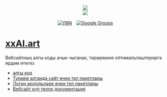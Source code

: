 <p align="center"><a href="https://xxai.art"><img src="https://cdn.jsdelivr.net/gh/xxai-art/doc/logo.svg"/></a><br/><a href="https://xxai.art"><img src="https://cdn.jsdelivr.net/gh/xxai-art/doc/xxai.svg"/></a></p><p align="center"><a href="https://github.com/xxai-art/doc#readme"><img alt="I18N" src="https://cdn.jsdelivr.net/gh/wactax/img/t.svg"/></a>　<a href="https://groups.google.com/u/0/g/xxai-art"><img alt="Google Groups" src="https://cdn.jsdelivr.net/gh/wactax/img/g-groups.svg"/></a></p>

# [xxAI.art](https://xxAI.art)

Вебсайтның алгы коды ачык чыганак, тәрҗемәне оптимальләштерергә ярдәм итегез

* [алгы код](https://github.com/xxai-art/web)
* [Тулаем алганда сайт өчен тел пакетлары](https://github.com/xxai-art/web/tree/main/i18n)
* [Логин модульләре өчен тел пакетлары](https://github.com/wacpkg/user/tree/main/ui.i18n)
* [Вебсайт күп телле документация](https://github.com/xxai-doc)
